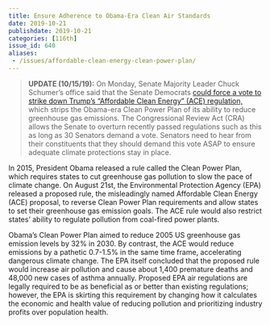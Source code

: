 ```yaml
---
title: Ensure Adherence to Obama-Era Clean Air Standards
date: 2019-10-21
publishdate: 2019-10-21
categories: [116th]
issue_id: 640
aliases:
 - /issues/affordable-clean-energy-clean-power-plan/
---
```

>**UPDATE (10/15/19):** On Monday, Senate Majority Leader Chuck Schumer’s office said that the Senate Democrats [could force a vote to strike down Trump’s “Affordable Clean Energy” (ACE) regulation,](https://www.rollcall.com/news/congress/schumer-says-democrats-to-force-votes-on-climate-policy) which strips the Obama-era Clean Power Plan of its ability to reduce greenhouse gas emissions. The Congressional Review Act (CRA) allows the Senate to overturn recently passed regulations such as this as long as 30 Senators demand a vote. Senators need to hear from their constituents that they should demand this vote ASAP to ensure adequate climate protections stay in place.

In 2015, President Obama released a rule called the Clean Power Plan, which requires states to cut greenhouse gas pollution to slow the pace of climate change. On August 21st, the Environmental Protection Agency (EPA) released a proposed rule, the misleadingly named Affordable Clean Energy (ACE) proposal, to reverse Clean Power Plan requirements and allow states to set their greenhouse gas emission goals. The ACE rule would also restrict states’ ability to regulate pollution from coal-fired power plants.

Obama’s Clean Power Plan aimed to reduce 2005 US greenhouse gas emission levels by 32% in 2030. By contrast, the ACE would reduce emissions by a pathetic 0.7-1.5% in the same time frame, accelerating dangerous climate change. The EPA itself concluded that the proposed rule would increase air pollution and cause about 1,400 premature deaths and 48,000 new cases of asthma annually. Proposed EPA air regulations are legally required to be as beneficial as or better than existing regulations; however, the EPA is skirting this requirement by changing how it calculates the economic and health value of reducing pollution and prioritizing industry profits over population health.
